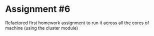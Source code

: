 # Assignment #6

Refactored first homework assignment to run it across all the cores of machine (using the cluster module)
